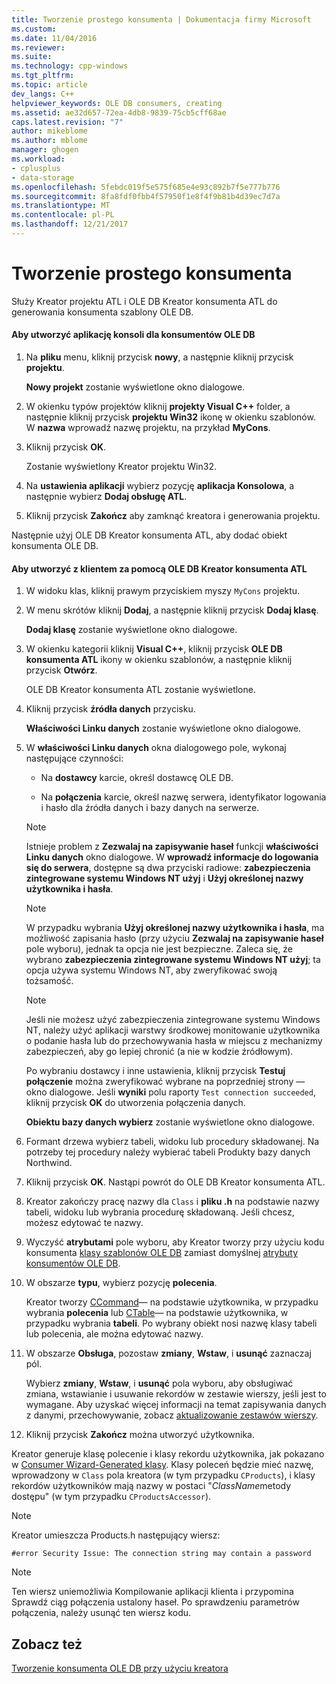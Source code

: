 ```yaml
---
title: Tworzenie prostego konsumenta | Dokumentacja firmy Microsoft
ms.custom: 
ms.date: 11/04/2016
ms.reviewer: 
ms.suite: 
ms.technology: cpp-windows
ms.tgt_pltfrm: 
ms.topic: article
dev_langs: C++
helpviewer_keywords: OLE DB consumers, creating
ms.assetid: ae32d657-72ea-4db8-9839-75cb5cff68ae
caps.latest.revision: "7"
author: mikeblome
ms.author: mblome
manager: ghogen
ms.workload:
- cplusplus
- data-storage
ms.openlocfilehash: 5febdc019f5e575f685e4e93c892b7f5e777b776
ms.sourcegitcommit: 8fa8fdf0fbb4f57950f1e8f4f9b81b4d39ec7d7a
ms.translationtype: MT
ms.contentlocale: pl-PL
ms.lasthandoff: 12/21/2017
---
```

# <a name="creating-a-simple-consumer"></a>Tworzenie prostego konsumenta
Służy Kreator projektu ATL i OLE DB Kreator konsumenta ATL do generowania konsumenta szablony OLE DB.  
  
#### <a name="to-create-a-console-application-for-an-ole-db-consumer"></a>Aby utworzyć aplikację konsoli dla konsumentów OLE DB  
  
1.  Na **pliku** menu, kliknij przycisk **nowy**, a następnie kliknij przycisk **projektu**.  
  
     **Nowy projekt** zostanie wyświetlone okno dialogowe.  
  
2.  W okienku typów projektów kliknij **projekty Visual C++** folder, a następnie kliknij przycisk **projektu Win32** ikonę w okienku szablonów. W **nazwa** wprowadź nazwę projektu, na przykład **MyCons**.  
  
3.  Kliknij przycisk **OK**.  
  
     Zostanie wyświetlony Kreator projektu Win32.  
  
4.  Na **ustawienia aplikacji** wybierz pozycję **aplikacja Konsolowa**, a następnie wybierz **Dodaj obsługę ATL**.  
  
5.  Kliknij przycisk **Zakończ** aby zamknąć kreatora i generowania projektu.  
  
 Następnie użyj OLE DB Kreator konsumenta ATL, aby dodać obiekt konsumenta OLE DB.  
  
#### <a name="to-create-a-consumer-with-the-atl-ole-db-consumer-wizard"></a>Aby utworzyć z klientem za pomocą OLE DB Kreator konsumenta ATL  
  
1.  W widoku klas, kliknij prawym przyciskiem myszy `MyCons` projektu.  
  
2.  W menu skrótów kliknij **Dodaj**, a następnie kliknij przycisk **Dodaj klasę**.  
  
     **Dodaj klasę** zostanie wyświetlone okno dialogowe.  
  
3.  W okienku kategorii kliknij **Visual C++**, kliknij przycisk **OLE DB konsumenta ATL** ikony w okienku szablonów, a następnie kliknij przycisk **Otwórz**.  
  
     OLE DB Kreator konsumenta ATL zostanie wyświetlone.  
  
4.  Kliknij przycisk **źródła danych** przycisku.  
  
     **Właściwości Linku danych** zostanie wyświetlone okno dialogowe.  
  
5.  W **właściwości Linku danych** okna dialogowego pole, wykonaj następujące czynności:  
  
    -   Na **dostawcy** karcie, określ dostawcę OLE DB.  
  
    -   Na **połączenia** karcie, określ nazwę serwera, identyfikator logowania i hasło dla źródła danych i bazy danych na serwerze.  
  
    > [!NOTE]
    >  Istnieje problem z **Zezwalaj na zapisywanie haseł** funkcji **właściwości Linku danych** okno dialogowe. W **wprowadź informacje do logowania się do serwera**, dostępne są dwa przyciski radiowe: **zabezpieczenia zintegrowane systemu Windows NT użyj** i **Użyj określonej nazwy użytkownika i hasła**.  
  
    > [!NOTE]
    >  W przypadku wybrania **Użyj określonej nazwy użytkownika i hasła**, ma możliwość zapisania hasło (przy użyciu **Zezwalaj na zapisywanie haseł** pole wyboru), jednak ta opcja nie jest bezpieczne. Zaleca się, że wybrano **zabezpieczenia zintegrowane systemu Windows NT użyj**; ta opcja używa systemu Windows NT, aby zweryfikować swoją tożsamość.  
  
    > [!NOTE]
    >  Jeśli nie możesz użyć zabezpieczenia zintegrowane systemu Windows NT, należy użyć aplikacji warstwy środkowej monitowanie użytkownika o podanie hasła lub do przechowywania hasła w miejscu z mechanizmy zabezpieczeń, aby go lepiej chronić (a nie w kodzie źródłowym).  
  
     Po wybraniu dostawcy i inne ustawienia, kliknij przycisk **Testuj połączenie** można zweryfikować wybrane na poprzedniej strony — okno dialogowe. Jeśli **wyniki** polu raporty `Test connection succeeded`, kliknij przycisk **OK** do utworzenia połączenia danych.  
  
     **Obiektu bazy danych wybierz** zostanie wyświetlone okno dialogowe.  
  
6.  Formant drzewa wybierz tabeli, widoku lub procedury składowanej. Na potrzeby tej procedury należy wybierać tabeli Produkty bazy danych Northwind.  
  
7.  Kliknij przycisk **OK**. Nastąpi powrót do OLE DB Kreator konsumenta ATL.  
  
8.  Kreator zakończy pracę nazwy dla `Class` i **pliku .h** na podstawie nazwy tabeli, widoku lub wybrania procedurę składowaną. Jeśli chcesz, możesz edytować te nazwy.  
  
9. Wyczyść **atrybutami** pole wyboru, aby Kreator tworzy przy użyciu kodu konsumenta [klasy szablonów OLE DB](../../data/oledb/ole-db-consumer-templates-reference.md) zamiast domyślnej [atrybuty konsumentów OLE DB](../../windows/ole-db-consumer-attributes.md).  
  
10. W obszarze **typu**, wybierz pozycję **polecenia**.  
  
     Kreator tworzy [CCommand](../../data/oledb/ccommand-class.md)— na podstawie użytkownika, w przypadku wybrania **polecenia** lub [CTable](../../data/oledb/ctable-class.md)— na podstawie użytkownika, w przypadku wybrania **tabeli**. Po wybrany obiekt nosi nazwę klasy tabeli lub polecenia, ale można edytować nazwy.  
  
11. W obszarze **Obsługa**, pozostaw **zmiany**, **Wstaw**, i **usunąć** zaznaczaj pól.  
  
     Wybierz **zmiany**, **Wstaw**, i **usunąć** pola wyboru, aby obsługiwać zmiana, wstawianie i usuwanie rekordów w zestawie wierszy, jeśli jest to wymagane. Aby uzyskać więcej informacji na temat zapisywania danych z danymi, przechowywanie, zobacz [aktualizowanie zestawów wierszy](../../data/oledb/updating-rowsets.md).  
  
12. Kliknij przycisk **Zakończ** można utworzyć użytkownika.  
  
 Kreator generuje klasę polecenie i klasy rekordu użytkownika, jak pokazano w [Consumer Wizard-Generated klasy](../../data/oledb/consumer-wizard-generated-classes.md). Klasy poleceń będzie mieć nazwę, wprowadzony w `Class` pola kreatora (w tym przypadku `CProducts`), i klasy rekordów użytkowników mają nazwy w postaci "*ClassName*metody dostępu" (w tym przypadku `CProductsAccessor`).  
  
> [!NOTE]
>  Kreator umieszcza Products.h następujący wiersz:  
  
```  
#error Security Issue: The connection string may contain a password  
```  
  
> [!NOTE]
>  Ten wiersz uniemożliwia Kompilowanie aplikacji klienta i przypomina Sprawdź ciąg połączenia ustalony haseł. Po sprawdzeniu parametrów połączenia, należy usunąć ten wiersz kodu.  
  
## <a name="see-also"></a>Zobacz też  
 [Tworzenie konsumenta OLE DB przy użyciu kreatora](../../data/oledb/creating-an-ole-db-consumer-using-a-wizard.md)